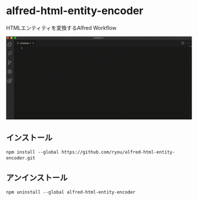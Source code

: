# alfred-html-entity-encoder

HTMLエンティティを変換するAlfred Workflow

![](./images/sample.gif)

## インストール

```
npm install --global https://github.com/ryou/alfred-html-entity-encoder.git
```

## アンインストール

```
npm uninstall --global alfred-html-entity-encoder
```
